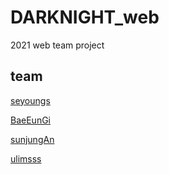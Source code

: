 # DARKNIGHT_web
2021 web team project 


## team
[seyoungs](https://github.com/seyoungs)

[BaeEunGi](https://github.com/BaeEunGi)

[sunjungAn](https://github.com/sunjungAn)

[ulimsss](https://github.com/ulimsss)
